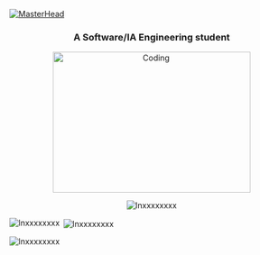 [![MasterHead](https://retecsol.com/wp-content/uploads/2021/06/foto_1.jpeg)]()
<h3 align="center">A Software/IA Engineering student</h3>
<div align="center">
<img align="center" alt="Coding" width="350" height="250" src="https://media.tenor.com/rePDfDWO3XoAAAAd/hacking.gif">
  </div>

<p align="center"> <img src="https://komarev.com/ghpvc/?username=lnxxxxxxxx&label=Profile%20views&color=0e75b6&style=flat" alt="lnxxxxxxxx" /> </p>

<p><img align="left" src="https://github-readme-stats.vercel.app/api/top-langs?username=lnxxxxxxxx&show_icons=true&locale=en&layout=compact&theme=github_dark" alt="lnxxxxxxxx" /></p>

<p>&nbsp;<img align="center" src="https://github-readme-stats.vercel.app/api?username=lnxxxxxxxx&show_icons=true&locale=en&theme=github_dark" alt="lnxxxxxxxx" /></p>

<p><img align="center" src="https://github-readme-streak-stats.herokuapp.com/?user=asd&theme=dark" alt="lnxxxxxxxx" /></p>
